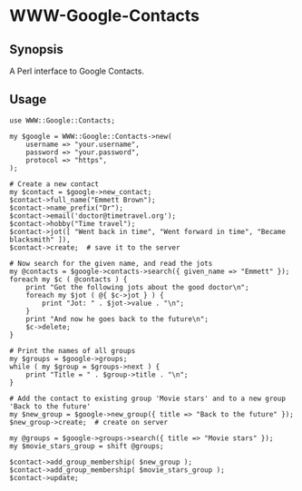 WWW-Google-Contacts
===================

Synopsis
--------

A Perl interface to Google Contacts.

Usage
-----

    use WWW::Google::Contacts;

    my $google = WWW::Google::Contacts->new(
        username => "your.username",
        password => "your.password",
        protocol => "https",
    );

    # Create a new contact
    my $contact = $google->new_contact;
    $contact->full_name("Emmett Brown");
    $contact->name_prefix("Dr");
    $contact->email('doctor@timetravel.org');
    $contact->hobby("Time travel");
    $contact->jot([ "Went back in time", "Went forward in time", "Became blacksmith" ]),
    $contact->create;  # save it to the server

    # Now search for the given name, and read the jots
    my @contacts = $google->contacts->search({ given_name => "Emmett" });
    foreach my $c ( @contacts ) {
        print "Got the following jots about the good doctor\n";
        foreach my $jot ( @{ $c->jot } ) {
            print "Jot: " . $jot->value . "\n";
        }
        print "And now he goes back to the future\n";
        $c->delete;
    }

    # Print the names of all groups
    my $groups = $google->groups;
    while ( my $group = $groups->next ) {
        print "Title = " . $group->title . "\n";
    }

    # Add the contact to existing group 'Movie stars' and to a new group 'Back to the future'
    my $new_group = $google->new_group({ title => "Back to the future" });
    $new_group->create;  # create on server

    my @groups = $google->groups->search({ title => "Movie stars" });
    my $movie_stars_group = shift @groups;

    $contact->add_group_membership( $new_group );
    $contact->add_group_membership( $movie_stars_group );
    $contact->update;

